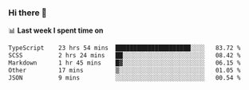 ### Hi there 👋

<!--
**DBvc/DBvc** is a ✨ _special_ ✨ repository because its `README.md` (this file) appears on your GitHub profile.

Here are some ideas to get you started:

- 🔭 I’m currently working on ...
- 🌱 I’m currently learning ...
- 👯 I’m looking to collaborate on ...
- 🤔 I’m looking for help with ...
- 💬 Ask me about ...
- 📫 How to reach me: ...
- 😄 Pronouns: ...
- ⚡ Fun fact: ...
-->

📊 **Last week I spent time on**
<!--START_SECTION:waka-->

```txt
TypeScript    23 hrs 54 mins  █████████████████████░░░░   83.72 %
SCSS          2 hrs 24 mins   ██░░░░░░░░░░░░░░░░░░░░░░░   08.42 %
Markdown      1 hr 45 mins    █▓░░░░░░░░░░░░░░░░░░░░░░░   06.15 %
Other         17 mins         ▒░░░░░░░░░░░░░░░░░░░░░░░░   01.05 %
JSON          9 mins          ░░░░░░░░░░░░░░░░░░░░░░░░░   00.54 %
```

<!--END_SECTION:waka-->
